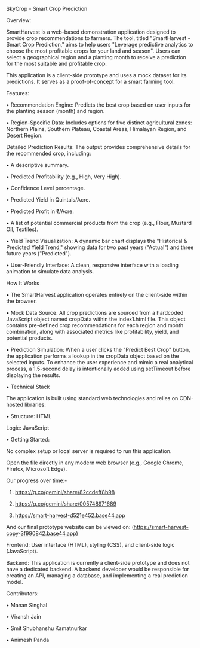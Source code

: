 SkyCrop - Smart Crop Prediction 

Overview:

SmartHarvest is a web-based demonstration application designed to provide crop recommendations to farmers. The tool, titled "SmartHarvest - Smart Crop Prediction," aims to help users "Leverage predictive analytics to choose the most profitable crops for your land and season". Users can select a geographical region and a planting month to receive a prediction for the most suitable and profitable crop.

This application is a client-side prototype and uses a mock dataset for its predictions. It serves as a proof-of-concept for a smart farming tool.

Features:

• Recommendation Engine: Predicts the best crop based on user inputs for the planting season (month) and region.

• Region-Specific Data: Includes options for five distinct agricultural zones: Northern Plains, Southern Plateau, Coastal Areas, Himalayan Region, and Desert Region.

Detailed Prediction Results: The output provides comprehensive details for the recommended crop, including:

• A descriptive summary.

• Predicted Profitability (e.g., High, Very High).

• Confidence Level percentage.

• Predicted Yield in Quintals/Acre.

• Predicted Profit in ₹/Acre.

• A list of potential commercial products from the crop (e.g., Flour, Mustard Oil, Textiles).

• Yield Trend Visualization: A dynamic bar chart displays the "Historical & Predicted Yield Trend," showing data for two past years ("Actual") and three future years ("Predicted").

• User-Friendly Interface: A clean, responsive interface with a loading animation to simulate data analysis.

How It Works

• The SmartHarvest application operates entirely on the client-side within the browser.

• Mock Data Source: All crop predictions are sourced from a hardcoded JavaScript object named cropData within the index1.html file. This object contains pre-defined crop recommendations for each region and month combination, along with associated metrics like profitability, yield, and potential products.

• Prediction Simulation: When a user clicks the "Predict Best Crop" button, the application performs a lookup in the cropData object based on the selected inputs. To enhance the user experience and mimic a real analytical process, a 1.5-second delay is intentionally added using setTimeout before displaying the results.

• Technical Stack

The application is built using standard web technologies and relies on CDN-hosted libraries:

• Structure: HTML

Logic: JavaScript

• Getting Started:

No complex setup or local server is required to run this application.

Open the file directly in any modern web browser (e.g., Google Chrome, Firefox, Microsoft Edge).

Our progress over time:- 

1) https://g.co/gemini/share/82ccdeff8b98 
                         
2) https://g.co/gemini/share/005748971689

3) https://smart-harvest-d521e452.base44.app

And our final prototype website can be viewed on: (https://smart-harvest-copy-3f990842.base44.app)

Frontend: User interface (HTML), styling (CSS), and client-side logic (JavaScript).

Backend: This application is currently a client-side prototype and does not have a dedicated backend. A backend developer would be responsible for creating an API, managing a database, and implementing a real prediction model.

Contributors:

• Manan Singhal 

• Viransh Jain 

• Smit Shubhanshu Kamatnurkar

• Animesh Panda
